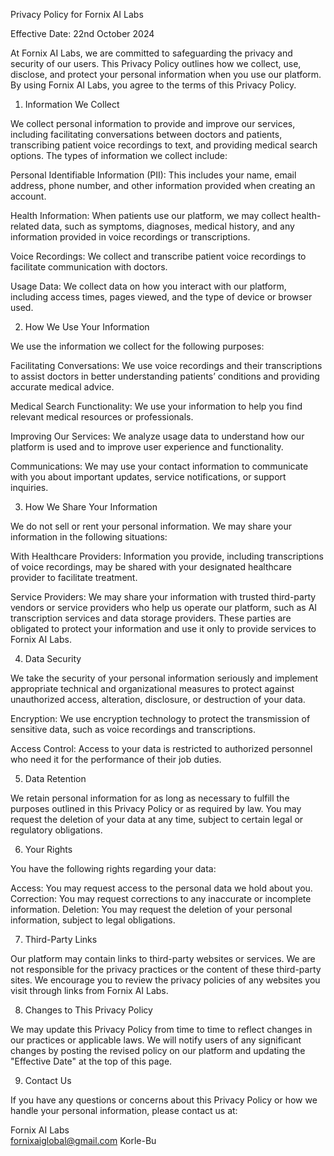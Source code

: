 

Privacy Policy for Fornix AI Labs

Effective Date: 22nd October 2024

At Fornix AI Labs, we are committed to safeguarding the privacy and security of our users. This Privacy Policy outlines how we collect, use, disclose, and protect your personal information when you use our platform. By using Fornix AI Labs, you agree to the terms of this Privacy Policy.

 1. Information We Collect

We collect personal information to provide and improve our services, including facilitating conversations between doctors and patients, transcribing patient voice recordings to text, and providing medical search options. The types of information we collect include:

Personal Identifiable Information (PII): This includes your name, email address, phone number, and other information provided when creating an account.
  
Health Information: When patients use our platform, we may collect health-related data, such as symptoms, diagnoses, medical history, and any information provided in voice recordings or transcriptions.

Voice Recordings: We collect and transcribe patient voice recordings to facilitate communication with doctors.

Usage Data: We collect data on how you interact with our platform, including access times, pages viewed, and the type of device or browser used.

 2. How We Use Your Information

We use the information we collect for the following purposes:

Facilitating Conversations: We use voice recordings and their transcriptions to assist doctors in better understanding patients’ conditions and providing accurate medical advice.

Medical Search Functionality: We use your information to help you find relevant medical resources or professionals.

Improving Our Services: We analyze usage data to understand how our platform is used and to improve user experience and functionality.

Communications: We may use your contact information to communicate with you about important updates, service notifications, or support inquiries.


 3. How We Share Your Information

We do not sell or rent your personal information. We may share your information in the following situations:

With Healthcare Providers: Information you provide, including transcriptions of voice recordings, may be shared with your designated healthcare provider to facilitate treatment.

 Service Providers: We may share your information with trusted third-party vendors or service providers who help us operate our platform, such as AI transcription services and data storage providers. These parties are obligated to protect your information and use it only to provide services to Fornix AI Labs.


 4. Data Security

We take the security of your personal information seriously and implement appropriate technical and organizational measures to protect against unauthorized access, alteration, disclosure, or destruction of your data.

Encryption: We use encryption technology to protect the transmission of sensitive data, such as voice recordings and transcriptions.
  
Access Control: Access to your data is restricted to authorized personnel who need it for the performance of their job duties.

 5. Data Retention

We retain personal information for as long as necessary to fulfill the purposes outlined in this Privacy Policy or as required by law. You may request the deletion of your data at any time, subject to certain legal or regulatory obligations.

 6. Your Rights

You have the following rights regarding your data:

Access: You may request access to the personal data we hold about you.
Correction: You may request corrections to any inaccurate or incomplete information.
Deletion: You may request the deletion of your personal information, subject to legal obligations.


 7. Third-Party Links

Our platform may contain links to third-party websites or services. We are not responsible for the privacy practices or the content of these third-party sites. We encourage you to review the privacy policies of any websites you visit through links from Fornix AI Labs.

 8. Changes to This Privacy Policy

We may update this Privacy Policy from time to time to reflect changes in our practices or applicable laws. We will notify users of any significant changes by posting the revised policy on our platform and updating the "Effective Date" at the top of this page.

 9. Contact Us

If you have any questions or concerns about this Privacy Policy or how we handle your personal information, please contact us at:

Fornix AI Labs  
fornixaiglobal@gmail.com
Korle-Bu 
